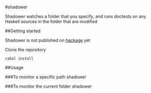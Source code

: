 #shadower

Shadower watches a folder that you specify, and runs doctests on any Haskell sources in the folder that are modified


##Getting started

Shadower is not published on [hackage](http://hackage.haskell.org/package/codex) yet

Clone the repository

    cabal install

##Usage  

###To monitor a specific path
    shadower <path to monitor> 

###To monitor the current folder
    shadower
